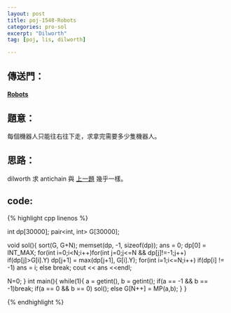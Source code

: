 ```yaml
---
layout: post
title: poj-1548-Robots
categories: pro-sol
excerpt: "Dilworth"
tag: [poj, lis, dilworth]

---
```


## 傳送門：

#### [Robots](http://poj.org/problem?id=1548)

## 題意：

每個機器人只能往右往下走，求拿完需要多少隻機器人。    

## 思路：

dilworth 求 antichain 與 [上一題](/pro-sol/Wooden-Sticks/) 幾乎一樣。    

## code:

{% highlight cpp linenos %}

int dp[30000];
pair<int, int> G[30000];

void sol(){
  sort(G, G+N);
  memset(dp, -1, sizeof(dp));
  ans = 0;
  dp[0] = INT_MAX;
  for(int i=0;i<N;i++)for(int j=0;j<=N && dp[j]!=-1;j++)
    if(dp[j]>G[i].Y) dp[j+1] = max(dp[j+1], G[i].Y);
  for(int i=1;i<=N;i++)
    if(dp[i] != -1) ans = i;
    else break;
  cout << ans <<endl;

  N=0;
}
int main(){
  while(1){
    a = getint(), b = getint();
    if(a == -1 && b == -1)break;
    if(a == 0 && b == 0)
      sol();
    else
      G[N++] = MP(a,b);
  }
}

{% endhighlight %}
